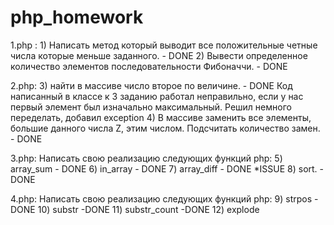 # php_homework
1.php : 1) Написать метод который выводит все положительные четные числа которые меньше заданного. -  DONE
        2) Вывести определенное количество элементов  последовательности Фибоначчи.                -  DONE
        
        
2.php:  3) найти в массиве число второе по величине.                                               -  DONE
  Код написанный в классе к 3 заданию работал неправильно, если у нас первый элемент был изначально максимальный. Решил немного переделать, добавил exception
        4) В массиве заменить все элементы, большие данного числа Z, этим числом. Подсчитать количество замен. - DONE


3.php: Написать свою реализацию следующих функций php: 5) array_sum   - DONE
                                                       6) in_array    - DONE
                                                       7) array_diff  - DONE *ISSUE
                                                       8) sort.       - DONE


4.php: Написать свою реализацию следующих функций php: 9) strpos         -DONE
                                                       10) substr        -DONE
                                                       11) substr_count  -DONE
                                                       12) explode


